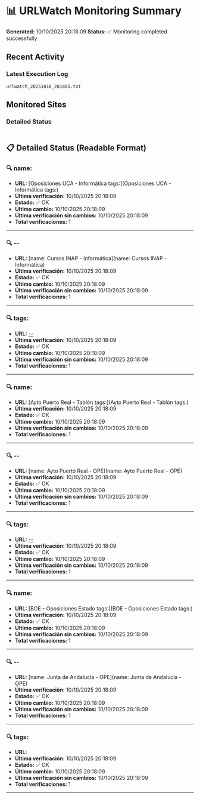 # 📊 URLWatch Monitoring Summary

**Generated:** 10/10/2025 20:18:09
**Status:** ✅ Monitoring completed successfully

## Recent Activity

### Latest Execution Log
`urlwatch_20251010_201805.txt`

## Monitored Sites

### Detailed Status
```
```

## 📋 Detailed Status (Readable Format)

### 🔍 name:

- **URL:** [Oposiciones UCA - Informática	tags:](Oposiciones UCA - Informática	tags:)
- **Última verificación:** 10/10/2025 20:18:09
- **Estado:** ✅ OK
- **Último cambio:** 10/10/2025 20:18:09
- **Última verificación sin cambios:** 10/10/2025 20:18:09
- **Total verificaciones:** 1

---

### 🔍 --

- **URL:** [name: Cursos INAP - Informática](name: Cursos INAP - Informática)
- **Última verificación:** 10/10/2025 20:18:09
- **Estado:** ✅ OK
- **Último cambio:** 10/10/2025 20:18:09
- **Última verificación sin cambios:** 10/10/2025 20:18:09
- **Total verificaciones:** 1

---

### 🔍 tags:

- **URL:** [--](--)
- **Última verificación:** 10/10/2025 20:18:09
- **Estado:** ✅ OK
- **Último cambio:** 10/10/2025 20:18:09
- **Última verificación sin cambios:** 10/10/2025 20:18:09
- **Total verificaciones:** 1

---

### 🔍 name:

- **URL:** [Ayto Puerto Real - Tablón	tags:](Ayto Puerto Real - Tablón	tags:)
- **Última verificación:** 10/10/2025 20:18:09
- **Estado:** ✅ OK
- **Último cambio:** 10/10/2025 20:18:09
- **Última verificación sin cambios:** 10/10/2025 20:18:09
- **Total verificaciones:** 1

---

### 🔍 --

- **URL:** [name: Ayto Puerto Real - OPE](name: Ayto Puerto Real - OPE)
- **Última verificación:** 10/10/2025 20:18:09
- **Estado:** ✅ OK
- **Último cambio:** 10/10/2025 20:18:09
- **Última verificación sin cambios:** 10/10/2025 20:18:09
- **Total verificaciones:** 1

---

### 🔍 tags:

- **URL:** [--](--)
- **Última verificación:** 10/10/2025 20:18:09
- **Estado:** ✅ OK
- **Último cambio:** 10/10/2025 20:18:09
- **Última verificación sin cambios:** 10/10/2025 20:18:09
- **Total verificaciones:** 1

---

### 🔍 name:

- **URL:** [BOE - Oposiciones Estado	tags:](BOE - Oposiciones Estado	tags:)
- **Última verificación:** 10/10/2025 20:18:09
- **Estado:** ✅ OK
- **Último cambio:** 10/10/2025 20:18:09
- **Última verificación sin cambios:** 10/10/2025 20:18:09
- **Total verificaciones:** 1

---

### 🔍 --

- **URL:** [name: Junta de Andalucía - OPE](name: Junta de Andalucía - OPE)
- **Última verificación:** 10/10/2025 20:18:09
- **Estado:** ✅ OK
- **Último cambio:** 10/10/2025 20:18:09
- **Última verificación sin cambios:** 10/10/2025 20:18:09
- **Total verificaciones:** 1

---

### 🔍 tags:

- **URL:** []()
- **Última verificación:** 10/10/2025 20:18:09
- **Estado:** ✅ OK
- **Último cambio:** 10/10/2025 20:18:09
- **Última verificación sin cambios:** 10/10/2025 20:18:09
- **Total verificaciones:** 1

---

